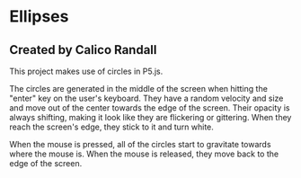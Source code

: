 # Ellipses
## Created by Calico Randall
 
This project makes use of circles in P5.js. 

The circles are generated in the middle of the screen when hitting the "enter" key on the user's keyboard. They have a random velocity and size and move out of the center towards the edge of the screen. Their opacity is always shifting, making it look like they are flickering or gittering. When they reach the screen's edge, they stick to it and turn white.

When the mouse is pressed, all of the circles start to gravitate towards where the mouse is. When the mouse is released, they move back to the edge of the screen.